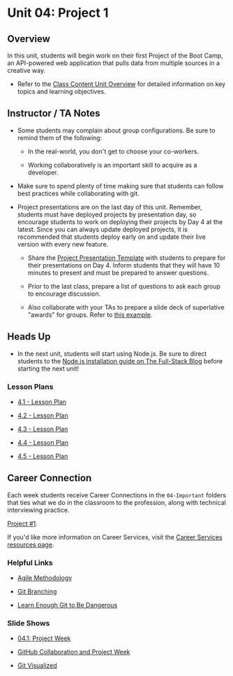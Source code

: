 # Unit 04: Project 1

## Overview

In this unit, students will begin work on their first Project of the Boot Camp, an API-powered web application that pulls data from multiple sources in a creative way.

* Refer to the [Class Content Unit Overview](../../../01-Class-Content/07-Project-1/README.md) for detailed information on key topics and learning objectives.

## Instructor / TA Notes

* Some students may complain about group configurations. Be sure to remind them of the following:

  * In the real-world, you don't get to choose your co-workers.

  * Working collaboratively is an important skill to acquire as a developer.

* Make sure to spend plenty of time making sure that students can follow best practices while collaborating with git.

* Project presentations are on the last day of this unit. Remember, students must have deployed projects by presentation day, so encourage students to work on deploying their projects by Day 4 at the latest. Since you can always update deployed projects, it is recommended that students deploy early on and update their live version with every new feature.

  * Share the [Project Presentation Template](https://docs.google.com/presentation/d/1_u8TKy5zW5UlrVQVnyDEZ0unGI2tjQPDEpA0FNuBKAw/edit?usp=sharing) with students to prepare for their presentations on Day 4. Inform students that they will have 10 minutes to present and must be prepared to answer questions.

  * Prior to the last class, prepare a list of questions to ask each group to encourage discussion.

  * Also collaborate with your TAs to prepare a slide deck of superlative "awards" for groups. Refer to [this example](https://docs.google.com/presentation/d/1Tca5VT_S13ioFUO-pewh_g9dJaBQ9prg-vsRwMjyDXU/edit?usp=sharing).

## Heads Up

* In the next unit, students will start using Node.js. Be sure to direct students to the [Node.js installation guide on The Full-Stack Blog](https://coding-boot-camp.github.io/full-stack/nodejs/how-to-install-nodejs) before starting the next unit!

### Lesson Plans

* [4.1 - Lesson Plan](01-Day/01-Day-LessonPlan.md)

* [4.2 - Lesson Plan](02-Day/02-Day-LessonPlan.md)

* [4.3 - Lesson Plan](03-Day/03-Day-LessonPlan.md)

* [4.4 - Lesson Plan](04-Day/04-Day-LessonPlan.md)

* [4.5 - Lesson Plan](05-Day/05-Day-LessonPlan.md)

## Career Connection
Each week students receive Career Connections in the `04-Important` folders that ties what we do in the classroom to the profession, along with technical interviewing practice.

[Project #1](../../../01-Class-Content/08-Project-1-Contd/04-Important/CAREER-CONNECTION.md).

If you'd like more information on Career Services, visit the [Career Services resources page](http://bit.ly/CodingCS).

### Helpful Links

* [Agile Methodology](https://en.wikipedia.org/wiki/Agile_software_development)

* [Git Branching](https://git-scm.com/book/en/v2/Git-Branching-Branching-Workflows)

* [Learn Enough Git to Be Dangerous](https://www.learnenough.com/git-tutorial/getting_started)

### Slide Shows

* [04.1: Project Week](https://docs.google.com/presentation/d/1mCsAsRtwjGncXqq17bIJUZGNV26wqjqeuhWTQvnoLa0/edit?usp=sharing)

* [GitHub Collaboration and Project Week](https://docs.google.com/presentation/d/1gm9S6hZhJNv6bnyzsgpa1OuLixVLsipLjmhV7CUILqc/edit?usp=sharing)

* [Git Visualized](https://docs.google.com/presentation/d/1K1ceGxPy2riRg9lP3_S_tYjbKaxsS84QZfCt4481QqQ/edit?usp=sharing)
